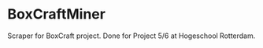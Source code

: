 BoxCraftMiner
=============

Scraper for BoxCraft project. Done for Project 5/6 at Hogeschool Rotterdam.
